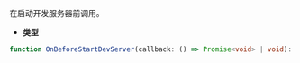 在启动开发服务器前调用。

- **类型**

```ts
function OnBeforeStartDevServer(callback: () => Promise<void> | void): void;
```
